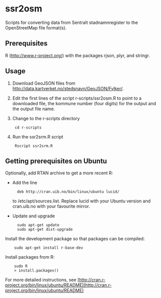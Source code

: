 ssr2osm
=======

Scripts for converting data from Sentralt stadnamnregister to the OpenStreetMap file format(s).

Prerequisites
-------------

R (http://www.r-project.org/) with the packages rjson, plyr, and stringr.


Usage
-----

1. Download GeoJSON files from http://data.kartverket.no/stedsnavn/GeoJSON/Fylker/.

2. Edit the first lines of the script r-scripts/ssr2osm.R to point to a downloaded file, 
the kommune number (four digits) for the output and the output file name.

3. Change to the r-scripts directory

        cd r-scripts

4. Run the ssr2srm.R script

        Rscript ssr2srm.R


Getting prerequisites on Ubuntu
-------------------------------

Optionally, add RTAN archive to get a more recent R:

* Add the line

        deb http://cran.uib.no/bin/linux/ubuntu lucid/

  to /etc/apt/sources.list. 
  Replace lucid with your Ubuntu version and cran.uib.no with your favourite mirror.

* Update and upgrade

        sudo apt-get update
        sudo apt-get dist-upgrade

Install the development package so that packages can be compiled:

        sudo apt-get install r-base-dev

Install packages from R:

        sudo R
        > install.packages()

For more detailed instructions, see 
[http://cran.r-project.org/bin/linux/ubuntu/README](http://cran.r-project.org/bin/linux/ubuntu/README)


